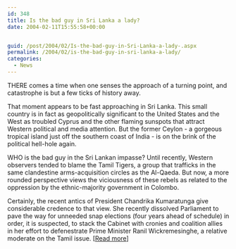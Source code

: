 ```yaml
---
id: 348
title: Is the bad guy in Sri Lanka a lady?
date: 2004-02-11T15:55:58+00:00


guid: /post/2004/02/Is-the-bad-guy-in-Sri-Lanka-a-lady-.aspx
permalink: /2004/02/is-the-bad-guy-in-sri-lanka-a-lady/
categories:
  - News
---
```

<body xmlns="http://www.w3.org/1999/xhtml">
    <div class="Section1">
        <p class="MsoNormal">
            THERE comes a time when one senses the approach of a turning point, and catastrophe
            is but a few ticks of history away.
        </p>
        <p class="MsoNormal">
            That moment appears to be fast approaching in Sri Lanka. This small country is in
            fact as geopolitically significant to the United States and the West as troubled Cyprus
            and the other flaming sunspots that attract Western political and media attention.
            But the former Ceylon - a gorgeous tropical island just off the southern coast of
            India - is on the brink of the political hell-hole again.
        </p>
        <p class="MsoNormal">
            WHO is the bad guy in the Sri Lankan impasse? Until recently, Western observers tended
            to blame the Tamil Tigers, a group that trafficks in the same clandestine arms-acquisition
            circles as the Al-Qaeda. But now, a more rounded perspective views the viciousness
            of these rebels as related to the oppression by the ethnic-majority government in
            Colombo.
        </p>
        <p class="MsoNormal">
            Certainly, the recent antics of President Chandrika Kumaratunga give considerable
            credence to that view. She recently dissolved Parliament to pave the way for unneeded
            snap elections (four years ahead of schedule) in order, it is suspected, to stack
            the Cabinet with cronies and coalition allies in her effort to defenestrate Prime
            Minister Ranil Wickremesinghe, a relative moderate on the Tamil issue. [<a href="http://straitstimes.asia1.com.sg/commentary/story/0,4386,234590,00.html">Read
            more</a>]
        </p>
    </div>
</body>
